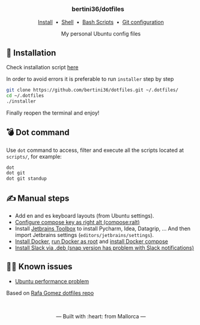 <h3 align="center">
    bertini36/dotfiles
    <a href="linux">
        <img height="12" src="https://cdn.jsdelivr.net/npm/simple-icons@latest/icons/linux.svg" />
    </a>
</h3>
<p align="center">
  <a href="#-installation">Install</a>&nbsp;&nbsp;•&nbsp;
  <a href="shell">Shell</a>&nbsp;&nbsp;•&nbsp;
  <a href="scripts">Bash Scripts</a>&nbsp;&nbsp;•&nbsp;
  <a href="git/.gitconfig">Git configuration</a>
</p>
<p align="center">
My personal Ubuntu config files
</p>

## 🚀 Installation
Check installation script [here](installer)

In order to avoid errors it is preferable to run `installer` step by step
```bash
git clone https://github.com/bertini36/dotfiles.git ~/.dotfiles/
cd ~/.dotfiles
./installer
```
Finally reopen the terminal and enjoy! 

## 💣️ Dot command
Use `dot` command to access, filter and execute all the scripts located at 
`scripts/`, for example:
```bash
dot
dot git
dot git standup
```

## ✍️ Manual steps
- Add en and es keyboard layouts (from Ubuntu settings).
- <a href="https://askubuntu.com/questions/361268/how-to-set-compose-key-to-pause-in-13-10/367802#367802" target="_blank">Configure compose key as right alt (compose:ralt)</a>
- Install <a href="https://www.jetbrains.com/toolbox-app/">Jetbrains Toolbox</a> to install
Pycharm, Idea, Datagrip, ...
And then import Jetbrains settings (`editors/jetbrains/settings`). 
- <a href="https://docs.docker.com/engine/install/ubuntu/" target="_blank">Install Docker</a>,
  <a href="https://docs.docker.com/engine/install/linux-postinstall/" target="_blank">run Docker as root</a> and 
  <a href="https://docs.docker.com/compose/install/" target="_blank">install Docker compose</a> 
- <a href="https://slack.com/intl/en-es/downloads/linux" target="_blank">Install Slack via .deb (snap version has problem with Slack notifications)</a>

## 🕵️‍♂️ Known issues
- <a href="https://askubuntu.com/questions/1021748/set-cpu-governor-to-performance-in-18-04" target="_blank">Ubuntu performance problem</a>

Based on <a href="https://github.com/rgomezcasas/dotfiles" target="_blank">Rafa Gomez dotfiles repo</a>

<br />
<p align="center">&mdash; Built with :heart: from Mallorca &mdash;</p>